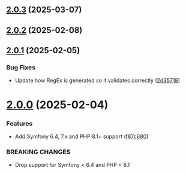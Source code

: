 ## [2.0.3](https://github.com/jblab/password-validator-bundle/compare/2.0.2...2.0.3) (2025-03-07)

## [2.0.2](https://github.com/jblab/password-validator-bundle/compare/2.0.1...2.0.2) (2025-02-08)

## [2.0.1](https://github.com/jblab/password-validator-bundle/compare/2.0.0...2.0.1) (2025-02-05)


### Bug Fixes

* Update how RegEx is generated so it validates correctly ([2d35718](https://github.com/jblab/password-validator-bundle/commit/2d3571829382f01c8ab6659451dcc45b9176bb3e))

# [2.0.0](https://github.com/jblab/password-validator-bundle/compare/1.1.2...2.0.0) (2025-02-04)


### Features

* Add Symfony 6.4, 7.x and PHP 8.1+ support ([f87c680](https://github.com/jblab/password-validator-bundle/commit/f87c6801c0c61d8392e1980b40e72f46ab877efd))


### BREAKING CHANGES

* Drop support for Symfony < 6.4 and PHP < 8.1

